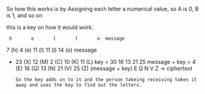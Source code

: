  So how this works is by Assigning each letter a numerical value, so A is 0, B is 1, and so on
 
 
 this is a key on how it would work.
 
     h       e       l       l       o  message
   7 (h)   4 (e)  11 (l)  11 (l)  14 (o) message
+ 23 (X)  12 (M)   2 (C)  10 (K)  11 (L) key
= 30      16      13      21      25     message + key
=  4 (E)  16 (Q)  13 (N)  21 (V)  25 (Z) (message + key) 
      E       Q       N       V       Z  → ciphertext
      
      So the key adds on to it and the person takeing receiving takes it away and uses the key to find out the letters.
